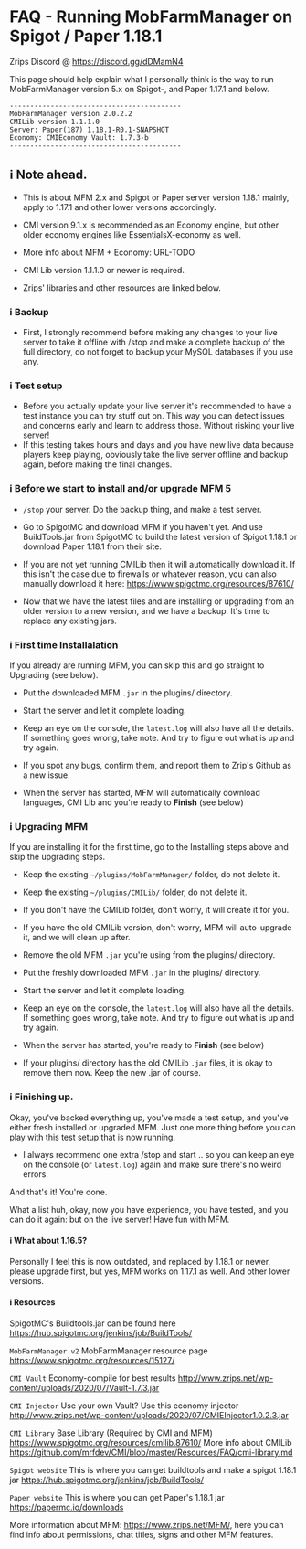 # FAQ - Running MobFarmManager on Spigot / Paper 1.18.1

Zrips Discord @ https://discord.gg/dDMamN4

This page should help explain what I personally think is the way to run MobFarmManager version 5.x on Spigot-, and Paper 1.17.1 and below.

```
------------------------------------------
MobFarmManager version 2.0.2.2
CMILib version 1.1.1.0
Server: Paper(187) 1.18.1-R0.1-SNAPSHOT
Economy: CMIEconomy Vault: 1.7.3-b
------------------------------------------
```

## <g-emoji class="g-emoji" alias="information_source" fallback-src="https://github.githubassets.com/images/icons/emoji/unicode/2139.png">ℹ️</g-emoji> Note ahead.

- This is about MFM 2.x and Spigot or Paper server version 1.18.1 mainly, apply to 1.17.1 and other lower versions accordingly.

- CMI version 9.1.x is recommended as an Economy engine, but other older economy engines like EssentialsX-economy as well. 
- More info about MFM + Economy: URL-TODO

- CMI Lib version 1.1.1.0 or newer is required.
- Zrips' libraries and other resources are linked below.

### <g-emoji class="g-emoji" alias="information_source" fallback-src="https://github.githubassets.com/images/icons/emoji/unicode/2139.png">ℹ️</g-emoji> Backup

- First, I strongly recommend before making any changes to your live server to take it offline with /stop and make a complete backup of the full directory, do not forget to backup your MySQL databases if you use any. 

### <g-emoji class="g-emoji" alias="information_source" fallback-src="https://github.githubassets.com/images/icons/emoji/unicode/2139.png">ℹ️</g-emoji> Test setup

- Before you actually update your live server it's recommended to have a test instance you can try stuff out on. This way you can detect issues and concerns early and learn to address those. Without risking your live server!
- If this testing takes hours and days and you have new live data because players keep playing, obviously take the live server offline and backup again, before making the final changes.

### <g-emoji class="g-emoji" alias="information_source" fallback-src="https://github.githubassets.com/images/icons/emoji/unicode/2139.png">ℹ️</g-emoji> Before we start to install and/or upgrade MFM 5

- `/stop` your server. Do the backup thing, and make a test server.

- Go to SpigotMC and download MFM if you haven't yet. And use BuildTools.jar from SpigotMC to build the latest version of Spigot 1.18.1 or download Paper 1.18.1 from their site.

- If you are not yet running CMILib then it will automatically download it. If this isn't the case due to firewalls or whatever reason, you can also manually download it here: <https://www.spigotmc.org/resources/87610/>

- Now that we have the latest files and are installing or upgrading from an older version to a new version, and we have a backup. It's time to replace any existing jars.

### <g-emoji class="g-emoji" alias="information_source" fallback-src="https://github.githubassets.com/images/icons/emoji/unicode/2139.png">ℹ️</g-emoji> First time Installalation

If you already are running MFM, you can skip this and go straight to Upgrading (see below).

- Put the downloaded MFM `.jar` in the plugins/ directory. 

- Start the server and let it complete loading.

- Keep an eye on the console, the `latest.log` will also have all the details. If something goes wrong, take note. And try to figure out what is up and try again. 

- If you spot any bugs, confirm them, and report them to Zrip's Github as a new issue.

- When the server has started, MFM will automatically download languages, CMI Lib and you're ready to **Finish** (see below)

### <g-emoji class="g-emoji" alias="information_source" fallback-src="https://github.githubassets.com/images/icons/emoji/unicode/2139.png">ℹ️</g-emoji> Upgrading MFM

If you are installing it for the first time, go to the Installing steps above and skip the upgrading steps.

- Keep the existing `~/plugins/MobFarmManager/` folder, do not delete it.

- Keep the existing `~/plugins/CMILib/` folder, do not delete it.

- If you don't have the CMILib folder, don't worry, it will create it for you.

- If you have the old CMILib version, don't worry, MFM will auto-upgrade it, and we will clean up after.

- Remove the old MFM `.jar` you're using from the plugins/ directory. 

- Put the freshly downloaded MFM `.jar` in the plugins/ directory. 

- Start the server and let it complete loading.

- Keep an eye on the console, the `latest.log` will also have all the details. If something goes wrong, take note. And try to figure out what is up and try again.

- When the server has started, you're ready to **Finish** (see below)

- If your plugins/ directory has the old CMILib `.jar` files, it is okay to remove them now. Keep the new .jar of course.

### <g-emoji class="g-emoji" alias="information_source" fallback-src="https://github.githubassets.com/images/icons/emoji/unicode/2139.png">ℹ️</g-emoji> Finishing up.

Okay, you've backed everything up, you've made a test setup, and you've either fresh installed or upgraded MFM. Just one more thing before you can play with this test setup that is now running.

- I always recommend one extra /stop and start .. so you can keep an eye on the console (or `latest.log`) again and make sure there's no weird errors.

And that's it! You're done.

What a list huh, okay, now you have experience, you have tested, and you can do it again: but on the live server! Have fun with MFM.

#### <g-emoji class="g-emoji" alias="information_source" fallback-src="https://github.githubassets.com/images/icons/emoji/unicode/2139.png">ℹ️</g-emoji> What about 1.16.5?

Personally I feel this is now outdated, and replaced by 1.18.1 or newer, please upgrade first, but yes, MFM works on 1.17.1 as well. And other lower versions.

#### <g-emoji class="g-emoji" alias="information_source" fallback-src="https://github.githubassets.com/images/icons/emoji/unicode/2139.png">ℹ️</g-emoji> Resources

SpigotMC's Buildtools.jar can be found here <https://hub.spigotmc.org/jenkins/job/BuildTools/>

`MobFarmManager v2` MobFarmManager resource page
<https://www.spigotmc.org/resources/15127/>

`CMI Vault` Economy-compile for best results
<http://www.zrips.net/wp-content/uploads/2020/07/Vault-1.7.3.jar>

`CMI Injector` Use your own Vault? Use this economy injector
<http://www.zrips.net/wp-content/uploads/2020/07/CMIEInjector1.0.2.3.jar>

`CMI Library` Base Library (Required by CMI and MFM)
<https://www.spigotmc.org/resources/cmilib.87610/>
More info about CMILib <https://github.com/mrfdev/CMI/blob/master/Resources/FAQ/cmi-library.md>

`Spigot website` This is where you can get buildtools and make a spigot 1.18.1 jar
<https://hub.spigotmc.org/jenkins/job/BuildTools/>

`Paper website` This is where you can get Paper's 1.18.1 jar
<https://papermc.io/downloads>

More information about MFM: https://www.zrips.net/MFM/, here you can find info about permissions, chat titles, signs and other MFM features. 
